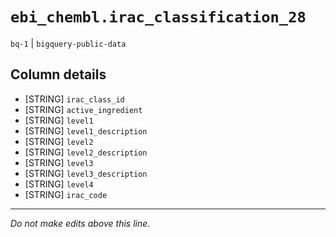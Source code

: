 # `ebi_chembl.irac_classification_28`
`bq-1` | `bigquery-public-data`

## Column details
* [STRING]    `irac_class_id`
* [STRING]    `active_ingredient`
* [STRING]    `level1`
* [STRING]    `level1_description`
* [STRING]    `level2`
* [STRING]    `level2_description`
* [STRING]    `level3`
* [STRING]    `level3_description`
* [STRING]    `level4`
* [STRING]    `irac_code`

-------------------------------------------------------------------------------
*Do not make edits above this line.*
